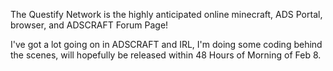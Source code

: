 The Questify Network is the highly anticipated online minecraft, ADS Portal, browser, and ADSCRAFT Forum Page!

I've got a lot going on in ADSCRAFT and IRL, I'm doing some coding behind the scenes, will hopefully be released within 48 Hours of Morning of Feb 8.
